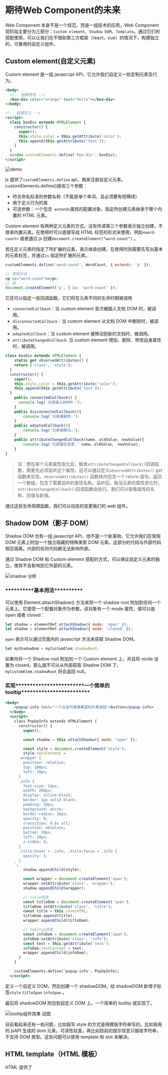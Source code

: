 # 期待Web Component的未来


Web Component 本身不是一个规范，而是一组技术的应用，Web Component 现阶段主要分为三部分：`Custom element`、`Shadow DOM`、`Template`。通过它们的搭配使用，可以让我们在不借助第三方框架（react，vue）的情况下，构建独立的，可重用的自定义组件。

## Custom element(自定义元素)

Custom element 是一组 javasrcipt API，它允许我们自定义一些定制元素及行为。

```html
<body>
  <!-- 组建使用 -->
  <box-div color="orange" text="hello"></box-div>
</body>

<!-- 组建定义 -->
<script>
  class boxDiv extends HTMLElement {
    constructor() {
      super();
      this.style.color = this.getAttribute('color');
      this.append(this.getAttribute('text'));
    }
  }
  window.customElements.define('box-div', boxDiv);
</script>
```

![demo](01.png 'demo')

js 提供了`customElements.define` api，用来注册自定义元素，customElements.define()接收三个参数：

- 符合命名标准的参数名称（不能是单个单词，且必须要有短横线）
- 用于定义行为的类
- 可选参数：一个包含  `extends`属性的配置对象，指定所创建元素继承于哪个内置的 HTML 元素。

Custom element 有两种定义元素的方式，没有传递第三个参数表示独立创建，不继承内置元素。在使用时可以直接写成 HTML 标签的形式来使用，例如`<word-count>` 或者通过 js 创建`document.createElement(“word-count”)` 。

若在定义元素时指定了所扩展的元素，表示继承创建。在使用时则需要先写出基本的元素标签，并通过`is` 指定所扩展的元素。

```jsx
customElements.define('word-count', WordCount, { extends: 'p' });

// 使用方式
<p is="word-count"></p>;
// 或
document.createElement('p', { is: 'word-count' });
```

它还可以指定一些回调函数，它们将在元素不同的生命时期被调用

- `connectedCallback`：当 custom element 首次被插入文档 DOM 时，被调用。
- `disconnectedCallback`：当 custom element 从文档 DOM 中删除时，被调用。
- `adoptedCallback`：当 custom element 被移动到新的文档时，被调用。
- `attributeChangedCallback`: 当 custom element 增加、删除、修改自身属性时，被调用。

```jsx
class boxDiv extends HTMLElement {
	static get observedAttributes() {
    return ['class', 'style'];
  }
  constructor() {
    super();
    this.style.color = this.getAttribute('color');
    this.append(this.getAttribute('text'));
  }
	public connectedCallback() {
	  console.log('元素插入DOM中.');
	}
	public disconnectedCallback(){
		console.log('元素被删除.');
	}
	public adoptedCallback(){
		console.log('元素被移动.');
	}
	public attributeChangedCallback(name, oldValue, newValue){
		console.log('元素属性变更.' name，oldValue， newValue);
	}
}
```

> 注：想在某个元素属性变化后，触发`attributeChangedCallback()`回调函数，需要先必须监听这个属性。这可以通过定义`observedAttributes()` get 函数来实现，`observedAttributes()`
> 函数体内包含一个 return 语句，返回一个数组，包含了需要监听的属性名称。监听后。每当元素的属性变化时，`attributeChangedCallback()`回调函数会执行。我们可以查看属性的名称、旧值与新值。

通过这些生命周期函数，我们可以动态的变更我们的 web 组件。

## Shadow DOM（影子 DOM）

Shadow DOM 也有一组 javascript API，他不是一个新事物，它允许我们在常规 DOM 元素上附加一个独立隐藏的特殊类型 DOM 元素。这部分的代码与外部代码相互隔离。内部的任何代码都无法影响外部。

通过 Shadow DOM 和 Custom element 搭配的方式，可以保证自定义元素的独立。使其不会影响到它外部的元素。

![shadow 分析](02.png 'shadow 分析')

### **\*\*\*\***\*\***\*\*\*\***基本用法**\*\*\*\***\*\***\*\*\*\***

可以使用 Element.attachShadow() 方法来将一个 shadow root 附加到任何一个元素上。它接受一个配置对象作为参数，该对象有一个 mode 属性，值可以是 open 或者 closed：

```jsx
let shadow = elementRef.attachShadow({ mode: 'open' });
let shadow = elementRef.attachShadow({ mode: 'closed' });
```

`open` 表示可以通过页面内的 javascript 方法来获取 Shadow DOM。

```jsx
let myShadowDom = myCustomElem.shadowRoot;
```

如果你将一个 Shadow root 附加到一个 Custom element 上，并且将 mode 设置为 closed，那么就不可以从外部获取 Shadow DOM 了。`myCustomElem.shadowRoot` 将会返回 null。

### 实现**\*\*\*\***\*\***\*\*\*\***\*\***\*\*\*\***\*\***\*\*\*\***一个简单的 tooltip**\*\*\*\***\*\***\*\*\*\***\*\***\*\*\*\***\*\***\*\*\*\***

```jsx
<body>
    <popup-info text="一个点击可直接暴富的朴素按钮">button</popup-info>
  </body>
  <script>
    class PopUpInfo extends HTMLElement {
      constructor() {
        super();

        const shadow = this.attachShadow({ mode: 'open' });

        const style = document.createElement('style');
        style.textContent = `
      .wrapper {
        position: relative;
        top: 100px;
        left: 10px;
      }
      .info {
        font-size: 14px;
        width: 200px;
        display: inline-block;
        border: 1px solid black;
        padding: 10px;
        background: white;
        border-radius: 10px;
        opacity: 0;
        transition: 0.6s all;
        position: absolute;
        bottom: 20px;
        left: 10px;
        z-index: 3;
      }
      .title:hover + .info, .title:focus + .info {
        opacity: 1;
      }
    `;
        shadow.appendChild(style);

        const wrapper = document.createElement('span');
        wrapper.setAttribute('class', 'wrapper');
        shadow.appendChild(wrapper);

        // title信息
        const titleDom = document.createElement('span');
        titleDom.setAttribute('class', 'title');
        const title = this.innerHTML;
        titleDom.append(title);
        wrapper.appendChild(titleDom);

        // tooltip信息
        const infoDom = document.createElement('span');
        infoDom.setAttribute('class', 'info');
        const text = this.getAttribute('text');
        infoDom.textContent = text;
        wrapper.appendChild(infoDom);
      }
    }

    customElements.define('popup-info', PopUpInfo);
  </script>
```

定义一个自定义 DOM，然后创建一个 shadowDOM，给 shadowDOM 新增子标签`style` `titleSpan` `infoSpan` 。

最后将 shadowDOM 附加到自定义 DOM 上。一个简单的 tooltip 就实现了。

![tooltip组件效果 动图](03.gif '效果 动图')

目前看起来还有一些问题，比如我写 style 的方式是用模版字符串写的。比如我用的 jsAPI 生成的 dom 元素。可读性较差。再比如目前的提示信息只接收字符串，不支持 DOM 类型。这些问题可以使用 template 和 slot 来解决。

## HTML template（HTML 模板）

HTML 提供了<template>和<slot>标签，<template>标签和其子内容不会在 DOM 中呈现。但仍然可以使用 JS 去引用它。借助这个特性。可以让我们创建一个用来灵活填充 web 组件的模版。

```jsx
<template id="my-paragraph">
  <p>My paragraph</p>
</template>
```

这段代码不会在页面中呈现，但却可以通过`document.querySelector()` 等 API 获取

```jsx
let template = document.querySelector('#my-paragraph');
```

<slot>标签则允许我们在模版中定义占位符，在使用该模版时，该占位符可以填充所需的任何 HTML 标记片段。

通过`<template>` 标签和插槽`<slot>`，我们可以将想要的元素定制成一个模版。随取随用。

### **\*\***\*\***\*\***\*\*\*\***\*\***\*\***\*\***\*\***\*\***\*\***\*\***\*\*\*\***\*\***\*\***\*\***在 web 组件 中使用模版和插槽**\*\***\*\***\*\***\*\*\*\***\*\***\*\***\*\***\*\***\*\***\*\***\*\***\*\*\*\***\*\***\*\***\*\***

```jsx
<popup-info>
  <a href="http://www.baidu.com" slot="info"
        >一个点击可直接暴富的朴素按钮</a
      >
  <span slot="title">button</span>
</popup-info>
<template id="tooltip-template">
  <style>
    .wrapper {
      position: relative;
      top: 100px;
      left: 10px;
    }
    .info {
      font-size: 14px;
      width: 200px;
      display: inline-block;
      border: 1px solid black;
      padding: 10px;
      background: white;
      border-radius: 10px;
      opacity: 0;
      transition: 0.6s all;
      position: absolute;
      bottom: 20px;
      left: 10px;
      z-index: 3;
    }
    .title:hover + .info,
    .title:focus + .info {
      opacity: 1;
    }
  </style>
  <span class="wrapper">
    <span class="title"><slot name="title">title</slot></span>
    <span class="info"><slot name="info">info</slot></span>
  </span>
</template>

<script>
    class PopUpInfo extends HTMLElement {
      constructor() {
        super();

        const template = document.querySelector('#tooltip-template');
        let templateContent = template.content;

        const shadow = this.attachShadow({ mode: 'open' });
        shadow.append(templateContent.cloneNode(true));
      }
    }

    customElements.define('popup-info', PopUpInfo);
  </script>
```

因为 style 较长，也可以采用 link 标签方式在外部引入

## Web Component 实践

### 基础组件库

市面上已经有很多基于 Web Components 实现的跨框架 UI 组件库。 它可以同时在任意框架或无框架中使用。

### Svelte

scelte 是目前比较火的前端框架，他有一个特点就是可以自定义组件转成通用的 web 组件（web component）。在多团队协同完成的大项目中，各个团队可能使用不同的框架版本，甚至不同的框架，这让不同项目之间的组件复用变得困难。这种情况下 Svelte 就变成了沟通跨越框架鸿沟的桥梁，使用 Svelte 开发的无框架依赖的 Web Components，可以在各个框架间复用。

### 微前端

微前端有几个基本概念： 技术栈无关、应用间隔离、独立开发。目前 Web Components 都符合。在一些微前端方案里就采用了 Web Component 的模式。

…

## Web Component 的缺点

- 再日常开发中，难免会遇到需要调整组件内部样式的时候，但由于 shadowDOM 的隔离机制，会导致我们很难去修改内部的样式。
- 在一些复杂的组件中，数据通信和事件传递存在一定使用成本。
- …

## 结语

Web Component 虽早在 11 年就已推出，且一直发展至今。他的潜力有目共睹，但目前还有很长的路要走。
或许在以后，我们将不再依赖第三方框架，直接使用原生技术来开发页面也说不定。

end.

